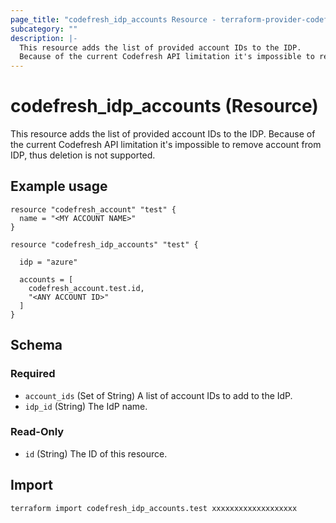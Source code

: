 ```yaml
---
page_title: "codefresh_idp_accounts Resource - terraform-provider-codefresh"
subcategory: ""
description: |-
  This resource adds the list of provided account IDs to the IDP.
  Because of the current Codefresh API limitation it's impossible to remove account from IDP, thus deletion is not supported.
---
```


# codefresh_idp_accounts (Resource)

This resource adds the list of provided account IDs to the IDP.
Because of the current Codefresh API limitation it's impossible to remove account from IDP, thus deletion is not supported.

## Example usage

```hcl
resource "codefresh_account" "test" {
  name = "<MY ACCOUNT NAME>"
}

resource "codefresh_idp_accounts" "test" {

  idp = "azure"

  accounts = [
    codefresh_account.test.id,
    "<ANY ACCOUNT ID>"
  ]
}
```

<!-- schema generated by tfplugindocs -->
## Schema

### Required

- `account_ids` (Set of String) A list of account IDs to add to the IdP.
- `idp_id` (String) The IdP name.

### Read-Only

- `id` (String) The ID of this resource.

## Import

```sh
terraform import codefresh_idp_accounts.test xxxxxxxxxxxxxxxxxxx
```
